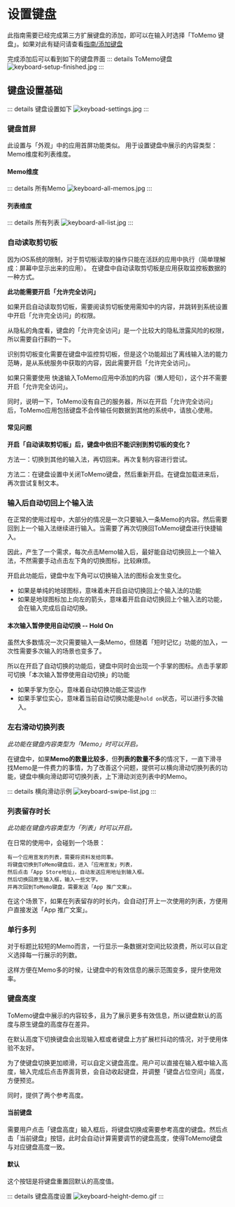 # 设置键盘

此指南需要已经完成第三方扩展键盘的添加，即可以在输入时选择「ToMemo 键盘」。如果对此有疑问请查看[指南/添加键盘](/guide/keyboard)

完成添加后可以看到如下的键盘界面
::: details ToMemo键盘
![keyboard-setup-finished.jpg](/images/keyboard/keyboard-setup-finished.jpg)
:::

## 键盘设置基础
::: details 键盘设置如下
![keyboad-settings.jpg](/images/keyboard/keyboad-settings.jpg)
:::

### 键盘首屏
此设置与「外观」中的应用首屏功能类似。
用于设置键盘中展示的内容类型：Memo维度和列表维度。

#### Memo维度

::: details 所有Memo
![keyboard-all-memos.jpg](/images/keyboard/keyboard-all-memos.jpg)
:::

#### 列表维度
::: details 所有列表
![keyboard-all-list.jpg](/images/keyboard/keyboard-all-list.jpg)
:::

### 自动读取剪切板
因为iOS系统的限制，对于剪切板读取的操作只能在活跃的应用中执行（简单理解成：屏幕中显示出来的应用）。
在键盘中自动读取剪切板是应用获取监控板数据的一种方式。

**此功能需要开启「允许完全访问」**

如果开启自动读取剪切板，需要阅读剪切板使用需知中的内容，并跳转到系统设置中开启「允许完全访问」的权限。

从隐私的角度看，键盘的「允许完全访问」是一个比较大的隐私泄露风险的权限，所以需要自行斟酌一下。

识别剪切板变化需要在键盘中监控剪切板，但是这个功能超出了离线输入法的能力范畴，是从系统服务中获取的内容，因此需要开启「允许完全访问」。

如果只需要使用 快速输入ToMemo应用中添加的内容（懒人短句），这个并不需要开启「允许完全访问」。

同时，说明一下，ToMemo没有自己的服务器，所以在开启「允许完全访问」后，ToMemo应用包括键盘不会传输任何数据到其他的系统中，请放心使用。

#### 常见问题
**开启「自动读取剪切板」后，键盘中依旧不能识别到剪切板的变化？**

方法一：切换到其他的输入法，再切回来。再次复制内容进行尝试。

方法二：在键盘设置中关闭ToMemo键盘，然后重新开启。在键盘加载进来后，再次尝试复制文本。

### 输入后自动切回上个输入法
在正常的使用过程中，大部分的情况是一次只要输入一条Memo的内容。然后需要回到上一个输入法继续进行输入。当需要了再次切换回ToMemo键盘进行快捷输入。

因此，产生了一个需求，每次点击Memo输入后，最好能自动切换回上一个输入法，不然需要手动点击左下角的切换图标，比较麻烦。

开启此功能后，键盘中左下角可以切换输入法的图标会发生变化。
- 如果是单纯的地球图标，意味着未开启自动切换回上个输入法的功能
- 如果是地球图标加上向左的箭头，意味着开启自动切换回上个输入法的功能，会在输入完成后自动切换。

#### 本次输入暂停使用自动切换 -- Hold On
虽然大多数情况一次只需要输入一条Memo，但随着「短时记忆」功能的加入，一次性需要多次输入的场景也变多了。

所以在开启了自动切换的功能后，键盘中同时会出现一个手掌的图标。点击手掌即可切换「本次输入暂停使用自动切换」的功能
- 如果手掌为空心，意味着自动切换功能正常运作
- 如果手掌位实心，意味着当前自动切换功能是`hold on`状态，可以进行多次输入。

### 左右滑动切换列表
_此功能在键盘内容类型为「Memo」时可以开启。_

在键盘中，如果**Memo的数量比较多**，但**列表的数量不多**的情况下，一直下滑寻找Memo是一件费力的事情，为了改善这个问题，提供可以横向滑动切换列表的功能，键盘中横向滑动即可切换列表，上下滑动浏览列表中的Memo。

::: details 横向滑动示例
![keyboard-swipe-list.jpg](/images/keyboard/keyboard-swipe-list.jpg)
:::

### 列表留存时长
_此功能在键盘内容类型为「列表」时可以开启。_

在日常的使用中，会碰到一个场景：
``` 场景
有一个应用宣发的列表，需要将资料发给同事。
将键盘切换到ToMemo键盘后，进入「应用宣发」列表，
然后点击「App Store地址」，自动发送应用地址到输入框。
然后切换回原生输入框，输入一些文字。
并再次回到ToMemo键盘，需要发送「App 推广文案」。
```
在这个场景下，如果在列表留存的时长内，会自动打开上一次使用的列表，方便用户直接发送「App 推广文案」。

### 单行多列
对于标题比较短的Memo而言，一行显示一条数据对空间比较浪费，所以可以自定义选择每一行展示的列数。

这样方便在Memo多的时候，让键盘中的有效信息的展示范围变多，提升使用效率。

### 键盘高度
ToMemo键盘中展示的内容较多，且为了展示更多有效信息，所以键盘默认的高度与原生键盘的高度存在差异。

在默认高度下切换键盘会出现输入框或者键盘上方扩展栏抖动的情况，对于使用体验不友好。

为了使键盘切换更加顺滑，可以自定义键盘高度。用户可以直接在输入框中输入高度，输入完成后点击界面背景，会自动收起键盘，并调整「键盘占位空间」高度，方便预览。

同时，提供了两个参考高度。

#### 当前键盘
需要用户点击「键盘高度」输入框后，将键盘切换成需要参考高度的键盘。然后点击「当前键盘」按钮，此时会自动计算需要调节的键盘高度，使得ToMemo键盘与对应键盘高度一致。

#### 默认
这个按钮是将键盘重置回默认的高度值。

::: details 键盘高度设置
![keyboard-height-demo.gif](/images/keyboard/keyboard-height-demo.gif)
:::